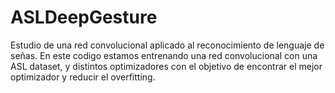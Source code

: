 # ASLDeepGesture
Estudio de una red convolucional aplicado al reconocimiento de lenguaje de señas.
En este codigo estamos entrenando una red convolucional con una ASL dataset, y distintos optimizadores con el objetivo de encontrar el mejor optimizador y reducir el overfitting.
